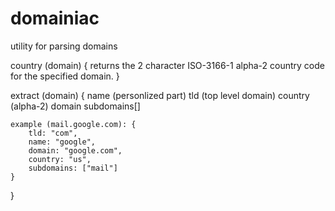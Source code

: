 # domainiac

utility for parsing domains

country (domain) {
	returns the 2 character ISO-3166-1 alpha-2 country code for the specified domain.
}

extract (domain) {
	name (personlized part)
	tld (top level domain)
	country (alpha-2)
	domain
	subdomains[]

	example (mail.google.com): {
		tld: "com",
		name: "google",
		domain: "google.com",
		country: "us",
		subdomains: ["mail"]
	}
}